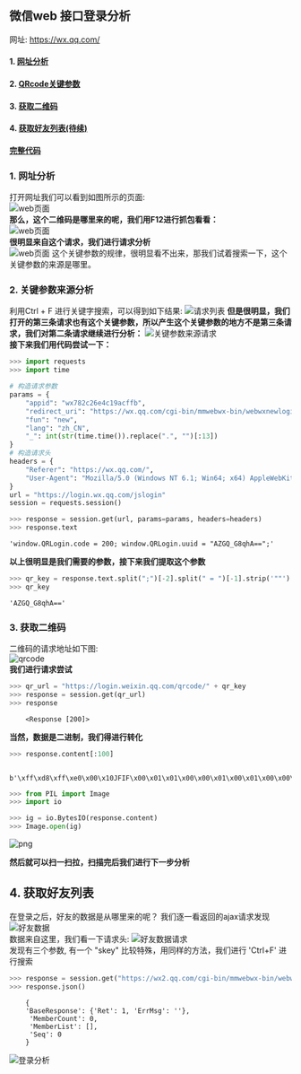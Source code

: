
## 微信web 接口登录分析
网址: https://wx.qq.com/  

#### 1. [网址分析](#1-网址分析)
#### 2. [QRcode关键参数](#2-关键参数来源分析)
#### 3. [获取二维码](#3-获取二维码)
#### 4. [获取好友列表(待续)](#4-获取好友列表)
#### [完整代码](./analyze.ipynb)

### 1. 网址分析
打开网址我们可以看到如图所示的页面:  
![web页面](./images/index.png)  
**那么，这个二维码是哪里来的呢，我们用F12进行抓包看看：**  
![web页面](./images/qr.png)  
**很明显来自这个请求，我们进行请求分析**  
![web页面](./images/ana_qr.png) 
这个关键参数的规律，很明显看不出来，那我们试着搜索一下，这个关键参数的来源是哪里。

### 2. 关键参数来源分析
利用Ctrl + F 进行关键字搜索，可以得到如下结果:
![请求列表](./images/ana_key1.png)
**但是很明显，我们打开的第三条请求也有这个关键参数，所以产生这个关键参数的地方不是第三条请求，我们对第二条请求继续进行分析：**
![关键参数来源请求](./images/ana_key2.png)  
**接下来我们用代码尝试一下：**


```python
>>> import requests
>>> import time
```


```python
# 构造请求参数
params = {
    "appid": "wx782c26e4c19acffb",
    "redirect_uri": "https://wx.qq.com/cgi-bin/mmwebwx-bin/webwxnewloginpage",
    "fun": "new",
    "lang": "zh_CN",
    "_": int(str(time.time()).replace(".", "")[:13])
}
# 构造请求头
headers = {
    "Referer": "https://wx.qq.com/",
    "User-Agent": "Mozilla/5.0 (Windows NT 6.1; Win64; x64) AppleWebKit/537.36 (KHTML, like Gecko) Chrome/73.0.3683.86 Safari/537.36",
}
url = "https://login.wx.qq.com/jslogin"
session = requests.session()
```


```python
>>> response = session.get(url, params=params, headers=headers)
>>> response.text
```




    'window.QRLogin.code = 200; window.QRLogin.uuid = "AZGQ_G8qhA==";'



**以上很明显是我们需要的参数，接下来我们提取这个参数**


```python
>>> qr_key = response.text.split(";")[-2].split(" = ")[-1].strip('""')
>>> qr_key
```




    'AZGQ_G8qhA=='



### 3. 获取二维码

二维码的请求地址如下图:  
![qrcode](./images/qr_url.png)  
**我们进行请求尝试**


```python
>>> qr_url = "https://login.weixin.qq.com/qrcode/" + qr_key
>>> response = session.get(qr_url)
>>> response
```



```
    <Response [200]>
```


**当然，数据是二进制，我们得进行转化**


```python
>>> response.content[:100]
```



```
    b'\xff\xd8\xff\xe0\x00\x10JFIF\x00\x01\x01\x00\x00\x01\x00\x01\x00\x00\xff\xdb\x00C\x00\x03\x02\x02\x03\x02\x02\x03\x03\x03\x03\x04\x03\x03\x04\x05\x08\x05\x05\x04\x04\x05\n\x07\x07\x06\x08\x0c\n\x0c\x0c\x0b\n\x0b\x0b\r\x0e\x12\x10\r\x0e\x11\x0e\x0b\x0b\x10\x16\x10\x11\x13\x14\x15\x15\x15\x0c\x0f\x17\x18\x16\x14\x18\x12\x14\x15\x14\xff\xc0\x00\x0b\x08\x01\xae\x01\xae\x01\x01'
```



```python
>>> from PIL import Image
>>> import io
```


```python
>>> ig = io.BytesIO(response.content)
>>> Image.open(ig)
```




![png](./images/output_14_0.png)



**然后就可以扫一扫拉，扫描完后我们进行下一步分析**

## 4. 获取好友列表
在登录之后，好友的数据是从哪里来的呢？ 我们逐一看返回的ajax请求发现  
![好友数据](./images/lgin.png)  
数据来自这里，我们看一下请求头:
![好友数据请求](./images/ana_login.png)  
发现有三个参数, 有一个 "skey" 比较特殊，用同样的方法，我们进行 'Ctrl+F' 进行搜索


```python
>>> response = session.get("https://wx2.qq.com/cgi-bin/mmwebwx-bin/webwxgetcontact?r="+ str(time.time()).replace(".", "")[:13] +"&seq=0&skey=@crypt_4a9c92a1_c808f1ac793e52e77e907f76cf7ca086")
>>> response.json()
```



```
    {
    'BaseResponse': {'Ret': 1, 'ErrMsg': ''},
     'MemberCount': 0,
     'MemberList': [],
     'Seq': 0
    }
```


![登录分析](./images/login_ana.png)
